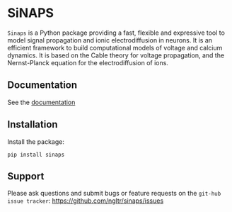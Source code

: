 # SiNAPS

`Sinaps` is a Python package providing a fast, flexible and expressive tool to model signal propagation and ionic electrodiffusion in neurons. It is an efficient framework to build computational models of voltage and calcium dynamics. It is based on the Cable theory for voltage propagation, and the Nernst-Planck equation for the electrodiffusion of ions.

## Documentation

See the [documentation](https://math.unice.fr/~guerrier/sinaps_doc)

## Installation

Install the package:

    pip install sinaps


## Support

Please ask questions and submit bugs or feature requests on the
`git-hub issue tracker`: https://github.com/ngltr/sinaps/issues

